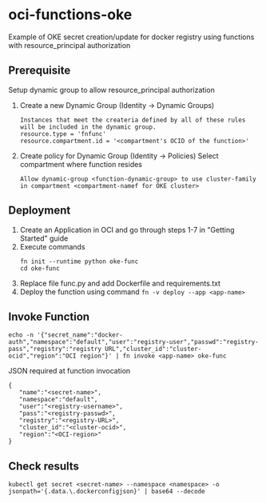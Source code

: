 # oci-functions-oke

Example of OKE secret creation/update for docker registry using functions with resource_principal authorization

## Prerequisite

Setup dynamic group to allow resource_principal authorization
1. Create a new Dynamic Group (Identity -> Dynamic Groups)
   ```
   Instances that meet the createria defined by all of these rules will be included in the dynamic group.
   resource.type = 'fnfunc'
   resource.compartment.id = '<compartment's OCID of the function>'
   ```
2. Create policy for Dynamic Group (Identity -> Policies) 
   Select compartment where function resides
   ```
   Allow dynamic-group <function-dynamic-group> to use cluster-family in compartment <compartment-namef for OKE cluster>
   ```
   

## Deployment

1. Create an Application in OCI and go through steps 1-7 in "Getting Started" guide
2. Execute commands
   ```
   fn init --runtime python oke-func
   cd oke-func
   ```
3. Replace file func.py and add Dockerfile and requirements.txt
4. Deploy the function using command ```fn -v deploy --app <app-name>```

## Invoke Function

   ```
   echo -n '{"secret_name":"docker-auth","namespace":"default","user":"registry-user","passwd":"registry-pass","registry":"registry URL","cluster_id":"cluster-ocid","region":"OCI region"}' | fn invoke <app-name> oke-func
   ```

JSON required at function invocation

   ```
   {
      "name":"<secret-name>",
      "namespace":"default",
      "user":"<registry-username>",
      "pass":"<registry-passwd>",
      "registry":"<registry-URL>",
      "cluster_id":"<cluster-ocid>",
      "region":"<OCI-region>"
   }
   ```

## Check results

   ```
   kubectl get secret <secret-name> --namespace <namespace> -o jsonpath='{.data.\.dockerconfigjson}' | base64 --decode
   ```
